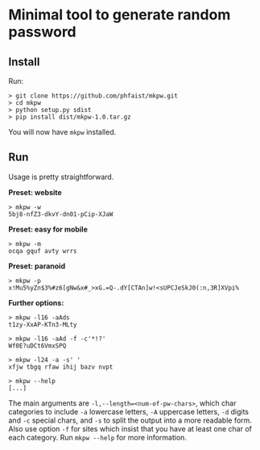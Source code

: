 Minimal tool to generate random password
========================================

Install
-------

Run:

    > git clone https://github.com/phfaist/mkpw.git
    > cd mkpw
    > python setup.py sdist
    > pip install dist/mkpw-1.0.tar.gz

You will now have `mkpw` installed.


Run
---

Usage is pretty straightforward.

**Preset: website**

    > mkpw -w
    5bj8-nfZ3-dkvY-dn01-pCip-XJaW

**Preset: easy for mobile**

    > mkpw -m
    ocqa gquf avty wrrs

**Preset: paranoid**

    > mkpw -p
    x!Mu5%yZn$3%#z6[gNw&x#_>xG.=Q-.dY[CTAn]w!<sUPCJeSkJ0(:n,3R]XVpi%

**Further options:**

    > mkpw -l16 -aAds
    t1zy-XxAP-KTn3-MLty

    > mkpw -l16 -aAd -f -c'*!?'
    Wf0E?uDCt6VmxSPQ

    > mkpw -l24 -a -s' '
    xfjw tbgq rfaw ihij bazv nvpt
    
    > mkpw --help
    [...]

The main arguments are `-l,--length=<num-of-pw-chars>`, which char categories to
include `-a` lowercase letters, `-A` uppercase letters, `-d` digits and `-c`
special chars, and `-s` to split the output into a more readable form. Also use
option `-f` for sites which insist that you have at least one char of each
category. Run `mkpw --help` for more information.
